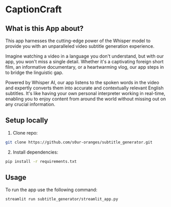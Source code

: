 # CaptionCraft
## What is this App about?
This app harnesses the cutting-edge power of the Whisper model to provide you with an unparalleled video subtitle generation experience.

Imagine watching a video in a language you don't understand, but with our app, you won't miss a single detail. Whether it's a captivating foreign short film, an informative documentary, or a heartwarming vlog, our app steps in to bridge the linguistic gap.

Powered by Whisper AI, our app listens to the spoken words in the video and expertly converts them into accurate and contextually relevant English subtitles. It's like having your own personal interpreter working in real-time, enabling you to enjoy content from around the world without missing out on any crucial information.



## Setup locally

1. Clone repo:

```bash
git clone https://github.com/s0ur-oranges/subtitle_generator.git
```

2. Install dependencies:

```bash
pip install -r requirements.txt
```

## Usage

To run the app use the following command:

```bash
streamlit run subtitle_generator/streamlit_app.py
```
